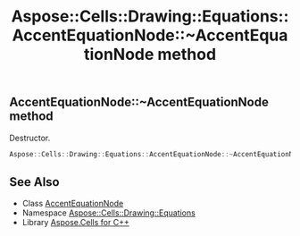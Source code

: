 ﻿---
title: Aspose::Cells::Drawing::Equations::AccentEquationNode::~AccentEquationNode method
linktitle: ~AccentEquationNode
second_title: Aspose.Cells for C++ API Reference
description: 'Aspose::Cells::Drawing::Equations::AccentEquationNode::~AccentEquationNode method. Destructor in C++.'
type: docs
weight: 200
url: /cpp/aspose.cells.drawing.equations/accentequationnode/~accentequationnode/
---
## AccentEquationNode::~AccentEquationNode method


Destructor.

```cpp
Aspose::Cells::Drawing::Equations::AccentEquationNode::~AccentEquationNode()
```

## See Also

* Class [AccentEquationNode](../)
* Namespace [Aspose::Cells::Drawing::Equations](../../)
* Library [Aspose.Cells for C++](../../../)
